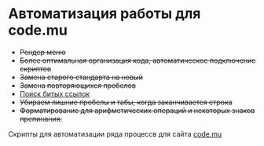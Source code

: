 <h1>Автоматизация работы для code.mu</h1>

<ul>
    <li>
        <del>Рендер меню</del>
    </li>
    <li>
        <del>Более оптимальная организация кода, автоматическое подключение скриптов</del>
    </li>
    <li>
        <del>Замена старого стандарта на новый</del>
    </li>
    <li>
        <del>Замена повторяющихся пробелов</del>
    </li>
    <li>
        <ins>Поиск битых ссылок</ins>
    </li>
    <li>
        <del>Убираем лишние пробелы и табы, когда заканчивается строка</del>
    </li>
    <li>
        <del>Форматирование для арифметических операций и некоторых знаков препинания.</del>
    </li>
</ul>

<p>Скрипты для автоматизации ряда процессв для сайта <a href="http://code.mu/">code.mu</a></p>
